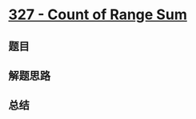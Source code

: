 # [327 - Count of Range Sum](https://leetcode.com/problems/count-of-range-sum/)

## 题目


## 解题思路


## 总结


